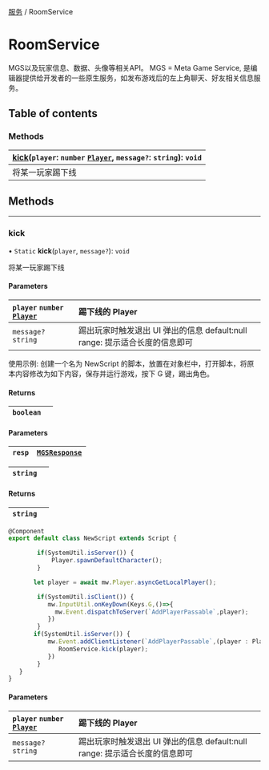 [服务](../groups/服务.服务.md) / RoomService

# RoomService <Badge type="tip" text="Class" /> <Score text="RoomService" />

MGS以及玩家信息、数据、头像等相关API。
MGS = Meta Game Service, 是编辑器提供给开发者的一些原生服务，如发布游戏后的左上角聊天、好友相关信息服务。

## Table of contents

### Methods <Score text="Methods" /> 
| **[kick](mw.RoomService.md#kick)**(`player`: `number`  [`Player`](mw.Player.md), `message?`: `string`): `void` <Badge type="tip" text="server" />  |
| :-----|
| 将某一玩家踢下线|

## Methods

___

### kick <Score text="kick" /> 

• `Static` **kick**(`player`, `message?`): `void` <Badge type="tip" text="server" />

将某一玩家踢下线

#### Parameters

| `player` `number`  [`Player`](mw.Player.md) |  踢下线的 Player |
| :------ | :------ |
| `message?` `string` |  踢出玩家时触发退出 UI 弹出的信息 default:null range: 提示适合长度的信息即可 |


<span style="font-size: 14px;">
使用示例: 创建一个名为 NewScript 的脚本，放置在对象栏中，打开脚本，将原本内容修改为如下内容，保存并运行游戏，按下 G 键，踢出角色。
</span>


#### Returns

| `boolean` |  |
| :------ | :------ |


#### Parameters

| `resp` | [`MGSResponse`](../modules/Core.mw.md#mgsresponse) |
| :------ | :------ |



| `string` |  |
| :------ | :------ |

#### Returns

| `string` |  |
| :------ | :------ |
```ts
@Component
export default class NewScript extends Script {

        if(SystemUtil.isServer()) {
            Player.spawnDefaultCharacter();
        }

       let player = await mw.Player.asyncGetLocalPlayer();

        if(SystemUtil.isClient()) {
           mw.InputUtil.onKeyDown(Keys.G,()=>{
             mw.Event.dispatchToServer(`AddPlayerPassable`,player);
           })
        }
       if(SystemUtil.isServer()) {
           mw.Event.addClientListener(`AddPlayerPassable`,(player : Player)=>{
              RoomService.kick(player);
           })
        }
   }
}
```

#### Parameters

| `player` `number`  [`Player`](mw.Player.md) |  踢下线的 Player |
| :------ | :------ |
| `message?` `string` |  踢出玩家时触发退出 UI 弹出的信息 default:null range: 提示适合长度的信息即可 |

